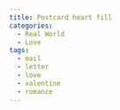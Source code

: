 ```yaml
---
title: Postcard heart fill
categories:
  - Real World
  - Love
tags:
  - mail
  - letter
  - love
  - valentine
  - romance
---
```

